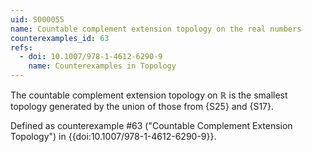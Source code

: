 ```yaml
---
uid: S000055
name: Countable complement extension topology on the real numbers
counterexamples_id: 63
refs:
  - doi: 10.1007/978-1-4612-6290-9 
    name: Counterexamples in Topology
---
```

The countable complement extension topology on $\mathbb{R}$ is the smallest topology generated by the union of those from {S25} and {S17}.

Defined as counterexample #63 ("Countable Complement Extension Topology")
in {{doi:10.1007/978-1-4612-6290-9}}.

